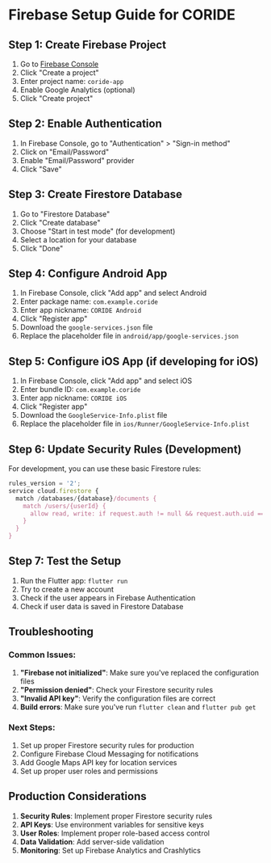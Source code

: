 # Firebase Setup Guide for CORIDE

## Step 1: Create Firebase Project

1. Go to [Firebase Console](https://console.firebase.google.com/)
2. Click "Create a project"
3. Enter project name: `coride-app`
4. Enable Google Analytics (optional)
5. Click "Create project"

## Step 2: Enable Authentication

1. In Firebase Console, go to "Authentication" > "Sign-in method"
2. Click on "Email/Password"
3. Enable "Email/Password" provider
4. Click "Save"

## Step 3: Create Firestore Database

1. Go to "Firestore Database"
2. Click "Create database"
3. Choose "Start in test mode" (for development)
4. Select a location for your database
5. Click "Done"

## Step 4: Configure Android App

1. In Firebase Console, click "Add app" and select Android
2. Enter package name: `com.example.coride`
3. Enter app nickname: `CORIDE Android`
4. Click "Register app"
5. Download the `google-services.json` file
6. Replace the placeholder file in `android/app/google-services.json`

## Step 5: Configure iOS App (if developing for iOS)

1. In Firebase Console, click "Add app" and select iOS
2. Enter bundle ID: `com.example.coride`
3. Enter app nickname: `CORIDE iOS`
4. Click "Register app"
5. Download the `GoogleService-Info.plist` file
6. Replace the placeholder file in `ios/Runner/GoogleService-Info.plist`

## Step 6: Update Security Rules (Development)

For development, you can use these basic Firestore rules:

```javascript
rules_version = '2';
service cloud.firestore {
  match /databases/{database}/documents {
    match /users/{userId} {
      allow read, write: if request.auth != null && request.auth.uid == userId;
    }
  }
}
```

## Step 7: Test the Setup

1. Run the Flutter app: `flutter run`
2. Try to create a new account
3. Check if the user appears in Firebase Authentication
4. Check if user data is saved in Firestore Database

## Troubleshooting

### Common Issues:

1. **"Firebase not initialized"**: Make sure you've replaced the configuration files
2. **"Permission denied"**: Check your Firestore security rules
3. **"Invalid API key"**: Verify the configuration files are correct
4. **Build errors**: Make sure you've run `flutter clean` and `flutter pub get`

### Next Steps:

1. Set up proper Firestore security rules for production
2. Configure Firebase Cloud Messaging for notifications
3. Add Google Maps API key for location services
4. Set up proper user roles and permissions

## Production Considerations

1. **Security Rules**: Implement proper Firestore security rules
2. **API Keys**: Use environment variables for sensitive keys
3. **User Roles**: Implement proper role-based access control
4. **Data Validation**: Add server-side validation
5. **Monitoring**: Set up Firebase Analytics and Crashlytics
